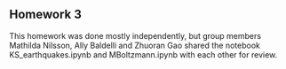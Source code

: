 ## Homework 3
This homework was done mostly independently, but group members Mathilda Nilsson, Ally Baldelli and Zhuoran Gao shared the notebook KS_earthquakes.ipynb and MBoltzmann.ipynb with each other for review.
